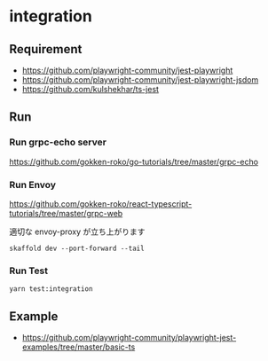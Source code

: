 # integration

## Requirement

- <https://github.com/playwright-community/jest-playwright>
- <https://github.com/playwright-community/jest-playwright-jsdom>
- <https://github.com/kulshekhar/ts-jest>

## Run

### Run grpc-echo server

<https://github.com/gokken-roko/go-tutorials/tree/master/grpc-echo>

### Run Envoy

<https://github.com/gokken-roko/react-typescript-tutorials/tree/master/grpc-web>

適切な envoy-proxy が立ち上がります

```
skaffold dev --port-forward --tail
```

### Run Test

```
yarn test:integration
```

## Example

- <https://github.com/playwright-community/playwright-jest-examples/tree/master/basic-ts>

